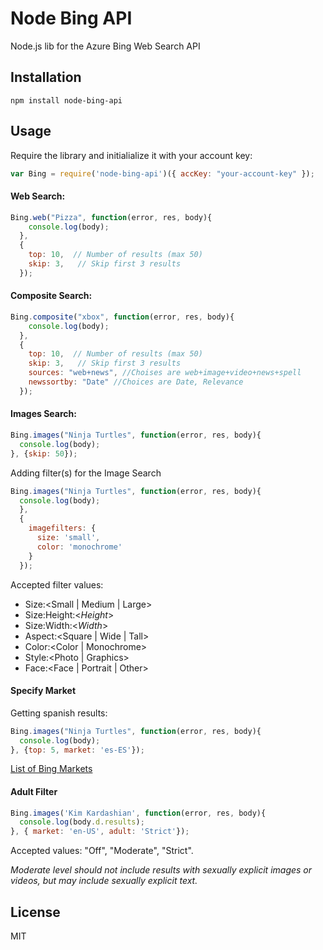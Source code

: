# Node Bing API
Node.js lib for the Azure Bing Web Search API

## Installation
````
npm install node-bing-api
````

## Usage

Require the library and initialialize it with your account key:

```js
var Bing = require('node-bing-api')({ accKey: "your-account-key" });
```

#### Web Search:
```js
Bing.web("Pizza", function(error, res, body){
    console.log(body);
  },
  {
    top: 10,  // Number of results (max 50)
    skip: 3,   // Skip first 3 results
  });
```

#### Composite Search:
```js
Bing.composite("xbox", function(error, res, body){
    console.log(body);
  },
  {
    top: 10,  // Number of results (max 50)
    skip: 3,   // Skip first 3 results
    sources: "web+news", //Choises are web+image+video+news+spell
    newssortby: "Date" //Choices are Date, Relevance
  });
```

#### Images Search:
```js
Bing.images("Ninja Turtles", function(error, res, body){
  console.log(body);
}, {skip: 50});
```
Adding filter(s) for the Image Search
```js
Bing.images("Ninja Turtles", function(error, res, body){
  console.log(body);
  }, 
  {
    imagefilters: {
      size: 'small',
      color: 'monochrome' 
    }
  });
```
Accepted filter values:
* Size:\<Small | Medium | Large\>
* Size:Height:\<*Height*\>
* Size:Width:\<*Width*\>
* Aspect:\<Square | Wide | Tall\>
* Color:\<Color | Monochrome\>
* Style:\<Photo | Graphics\>
* Face:\<Face | Portrait | Other\>


#### Specify Market
Getting spanish results:
```js
Bing.images("Ninja Turtles", function(error, res, body){
  console.log(body);
}, {top: 5, market: 'es-ES'});
```
[List of Bing Markets](https://msdn.microsoft.com/en-us/library/dd251064.aspx)


#### Adult Filter
```js
Bing.images('Kim Kardashian', function(error, res, body){
  console.log(body.d.results);
}, { market: 'en-US', adult: 'Strict'});
```
Accepted values: "Off", "Moderate", "Strict".

*Moderate level should not include results with sexually explicit images
or videos, but may include sexually explicit text.*


## License
MIT

